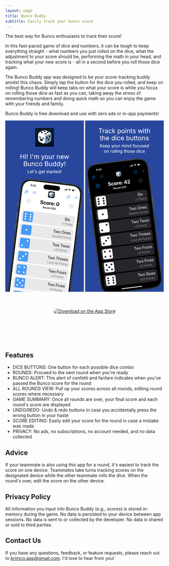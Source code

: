 ```yaml
---
layout: page
title: Bunco Buddy
subtitle: Easily track your bunco score
---
```


The best way for Bunco enthusiasts to track their score!

In this fast-paced game of dice and numbers, it can be tough to keep everything straight - what numbers you just rolled on the dice, what the adjustment to your score should be, performing the math in your head, and tracking what your new score is - all in a second before you roll those dice again.

The Bunco Buddy app was designed to be your score-tracking buddy amidst this chaos. Simply tap the button for the dice you rolled, and keep on rolling! Bunco Buddy will keep tabs on what your score is while you focus on rolling those dice as fast as you can, taking away the stress of remembering numbers and doing quick math so you can enjoy the game with your friends and family.

Bunco Buddy is free download and use with zero ads or in-app payments!

<style>
	#scroll {
		overflow: auto;
		overflow-y: hidden;
		margin: 0 auto;
		white-space: nowrap
	}
	
	#scroll > img {
		width: 250px;
		display: inline;
	}
</style>

<div id="scroll">
    <img src="/assets/img/buncoBuddy1.png">
    <img src="/assets/img/buncoBuddy2.png">
    <img src="/assets/img/buncoBuddy3.png">
    <img src="/assets/img/buncoBuddy4.png">
    <img src="/assets/img/buncoBuddy5.png">
</div>

<div style="text-align:center; margin: 50px">
    <a href="https://apps.apple.com/us/app/my-food-planner/id1635060275?itsct=apps_box_badge&amp;itscg=30200" style="display: inline-block; overflow: hidden; border-radius: 13px; width: 250px; height: 83px;">
        <img src="https://tools.applemediaservices.com/api/badges/download-on-the-app-store/black/en-us?size=250x83&amp;releaseDate=1664236800&h=c210f5838062c8c467ffb3c46e702b6f" alt="Download on the App Store" style="border-radius: 13px; width: 250px; height: 83px;">
    </a>
</div>

## Features
- DICE BUTTONS: One button for each possible dice combo
- ROUNDS: Proceed to the next round when you're ready
- BUNCO ALERT: This alert of confetti and fanfare indicates when you've passed the Bunco score for the round
- ALL ROUNDS VIEW: Pull up your scores across all rounds, editing round scores where necessary
- GAME SUMMARY: Once all rounds are over, your final score and each round's score are displayed
- UNDO/REDO: Undo & redo buttons in case you accidentally press the wrong button in your haste
- SCORE EDITING: Easily edit your score for the round in case a mistake was made
- PRIVACY: No ads, no subscriptions, no account needed, and no data collected

## Advice
If your teammate is also using this app for a round, it's easiest to track the score on one device. Teammates take turns tracking scores on the designated device while the other teammate rolls the dice. When the round's over, edit the score on the other device.

## Privacy Policy
All information you input into Bunco Buddy (e.g., scores) is stored in-memory during the game. No data is persisted to your device between app sessions. No data is sent to or collected by the developer. No data is shared or sold to third parties. 

## Contact Us
If you have any questions, feedback, or feature requests, please reach out to <brimco.app@gmail.com>. I'd love to hear from you!
